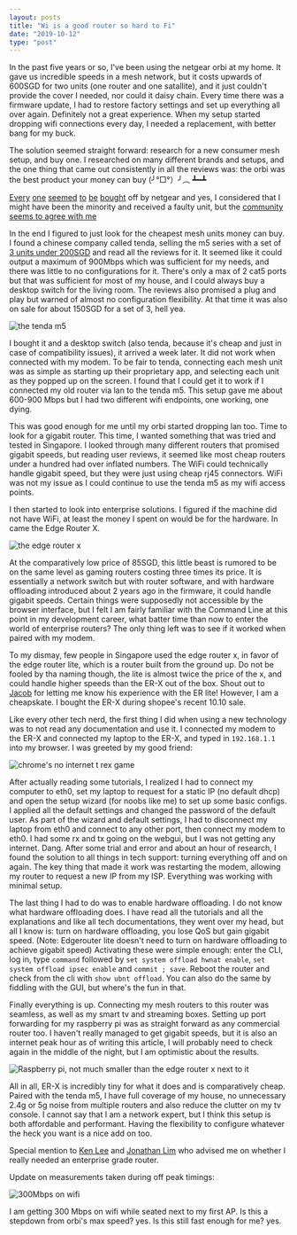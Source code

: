 ```yaml
---
layout: posts
title: "Wi is a good router so hard to Fi"
date: "2019-10-12"
type: "post"
---
```


In the past five years or so, I've been using the netgear orbi at my home. It gave us incredible speeds in a mesh network, but it costs upwards of 600SGD for two units (one router and one satallite), and it just couldn't provide the cover I needed, nor could it daisy chain. Every time there was a firmware update, I had to restore factory settings and set up everything all over again. Definitely not a great experience. When my setup started dropping wifi connections every day, I needed a replacement, with better bang for my buck.

The solution seemed straight forward: research for a new consumer mesh setup, and buy one. I researched on many different brands and setups, and the one thing that came out consistently in all the reviews was: the orbi was the best product your money can buy (╯°□°）╯︵ ┻━┻

[Every](https://www.tomsguide.com/us/netgear-orbi,review-4263.html) [one](https://www.lifewire.com/netgear-orbi-review-4589368) [seemed](https://www.expertreviews.co.uk/netgear/1405475/netgear-orbi-rbk50-review) [to](https://www.techspot.com/products/routers/netgear-rbk50-rbr50-orbi-ac3000-tri-band-wifi.153730/) [be](https://www.mbreviews.com/netgear-orbi-home-wifi-system-review/) [bought](https://www.techradar.com/sg/reviews/netgear-orbi) off by netgear and yes, I considered that I might have been the minority and received a faulty unit, but the [community seems to agree with me](https://www.reddit.com/r/orbi/)

In the end I figured to just look for the cheapest mesh units money can buy. I found a chinese company called tenda, selling the m5 series with a set of [3 units under 200SGD](https://shopee.sg/Tenda-Nova-MW6-WiFi-Wireless-Router-and-Repeater-2.4G-5.0GHz-APP-Remote-Manage-i.41816358.2236310726) and read all the reviews for it. It seemed like it could output a maximum of 900Mbps which was sufficient for my needs, and there was little to no configurations for it. There's only a max of 2 cat5 ports but that was sufficient for most of my house, and I could always buy a desktop switch for the living room. The reviews also promised a plug and play but warned of almost no configuration flexibility. At that time it was also on sale for about 150SGD for a set of 3, hell yea.

![the tenda m5](./tenda.jpeg)

I bought it and a desktop switch (also tenda, because it's cheap and just in case of compatibility issues), it arrived a week later. It did not work when connected with my modem. To be fair to tenda, connecting each mesh unit was as simple as starting up their proprietary app, and selecting each unit as they popped up on the screen. I found that I could get it to work if I connected my old router via lan to the tenda m5. This setup gave me about 600-900 Mbps but I had two different wifi endpoints, one working, one dying. 

This was good enough for me until my orbi started dropping lan too. Time to look for a gigabit router. This time, I wanted something that was tried and tested in Singapore. I looked through many different routers that promised gigabit speeds, but reading user reviews, it seemed like most cheap routers under a hundred had over inflated numbers. The WiFi could technically handle gigabit speed, but they were just using cheap rj45 connectors. WiFi was not my issue as I could continue to use the tenda m5 as my wifi access points.

I then started to look into enterprise solutions. I figured if the machine did not have WiFi, at least the money I spent on would be for the hardware. In came the Edge Router X.

![the edge router x](./erx.jpeg)

At the comparatively low price of 85SGD, this little beast is rumored to be on the same level as gaming routers costing three times its price. It is essentially a network switch but with router software, and with hardware offloading introduced about 2 years ago in the firmware, it could handle gigabit speeds. Certain things were supposedly not accessible by the browser interface, but I felt I am fairly familiar with the Command Line at this point in my development career, what batter time than now to enter the world of enterprise routers? The only thing left was to see if it worked when paired with my modem.

To my dismay, few people in Singapore used the edge router x, in favor of the edge router lite, which is a router built from the ground up. Do not be fooled by tha naming though, the lite is almost twice the price of the x, and could handle higher speeds than the ER-X out of the box. Shout out to [Jacob](https://twitter.com/jacobtyq/status/1182166814861611009) for letting me know his experience with the ER lite! However, I am a cheapskate. I bought the ER-X during shopee's recent 10.10 sale.

Like every other tech nerd, the first thing I did when using a new technology was to not read any documentation and use it. I connected my modem to the ER-X and connected my laptop to the ER-X, and typed in `192.168.1.1` into my browser. I was greeted by my good friend:

![chrome's no internet t rex game](./chromerex.png)

After actually reading some tutorials, I realized I had to connect my computer to eth0, set my laptop to request for a static IP (no default dhcp) and open the setup wizard (for noobs like me) to set up some basic configs. I applied all the default settings and changed the password of the default user. As part of the wizard and default settings, I had to disconnect my laptop from eth0 and connect to any other port, then connect my modem to eth0. I had some rx and tx going on the webgui, but I was not getting any internet. Dang. After some trial and error and about an hour of research, I found the solution to all things in tech support: turning everything off and on again. The key thing that made it work was restarting the modem, allowing my router to request a new IP from my ISP. Everything was working with minimal setup.

The last thing I had to do was to enable hardware offloading. I do not know what hardware offloading does. I have read all the tutorials and all the explanations and like all tech documentations, they went over my head, but all I know is: turn on hardware offloading, you lose QoS but gain gigabit speed. (Note: Edgerouter lite doesn't need to turn on hardware offloading to achieve gigabit speed) Activating these were simple enough: enter the CLI, log in, type `command` followed by `set system offload hwnat enable`, `set system offload ipsec enable` and `commit ; save`. Reboot the router and check from the cli with `show ubnt offload`. You can also do the same by fiddling with the GUI, but where's the fun in that.

Finally everything is up. Connecting my mesh routers to this router was seamless, as well as my smart tv and streaming boxes. Setting up port forwarding for my raspberry pi was as straight forward as any commercial router too. I haven't really managed to get gigabit speeds, but it is also an internet peak hour as of writing this article, I will probably need to check again in the middle of the night, but I am optimistic about the results.

![Raspberry pi, not much smaller than the edge router x next to it](./raspierx.jpg)

All in all, ER-X is incredibly tiny for what it does and is comparatively cheap. Paired with the tenda m5, I have full coverage of my house, no unnecessary 2.4g or 5g noise from multiple routers and also reduce the clutter on my tv console. I cannot say that I am a network expert, but I think this setup is both affordable and performant. Having the flexibility to configure whatever the heck you want is a nice add on too. 

Special mention to [Ken Lee](https://twitter.com/kenleesm) and [Jonathan Lim](https://twitter.com/jonathanlimsc) who advised me on whether I really needed an enterprise grade router.

Update on measurements taken during off peak timings:

![300Mbps on wifi](./fast.png)

I am getting 300 Mbps on wifi while seated next to my first AP. Is this a stepdown from orbi's max speed? yes. Is this still fast enough for me? yes.